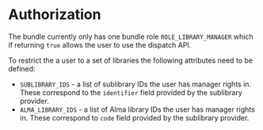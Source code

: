 # Authorization

The bundle currently only has one bundle role `ROLE_LIBRARY_MANAGER` which if
returning `true` allows the user to use the dispatch API.

To restrict the a user to a set of libraries the following attributes need to be defined:

* `SUBLIBRARY_IDS` - a list of sublibrary IDs the user has manager rights in.
  These correspond to the `identifier` field provided by the sublibrary provider.
* `ALMA_LIBRARY_IDS` - a list of Alma library IDs the user has manager rights in.
  These correspond to `code` field provided by the sublibrary provider.
